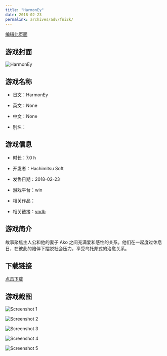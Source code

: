 ```yaml
---
title: "HarmonEy"
date: 2018-02-23
permalink: archives/adv/fni2k/
---
```

[编辑此页面](https://github.com/ACG-3/ADV3-source/blob/main/source/_posts/HarmonEy.md)

## 游戏封面

![HarmonEy](https://pan.timero.xyz/d/onedrive/img_lib_001/HarmonEy_cover.avif)


## 游戏名称

- 日文：HarmonEy
- 英文：None
- 中文：None

- 别名：


## 游戏信息

- 时长：7.0 h
- 开发者：Hachimitsu Soft
- 发售日期：2018-02-23
- 游戏平台：win
- 相关作品：

- 相关链接：[vndb](https://vndb.org/v22075)


## 游戏简介

故事聚焦主人公和他的妻子 Ako 之间充满爱和感性的关系。他们在一起度过休息日，在彼此的陪伴下摆脱社会压力，享受乌托邦式的治愈关系。


## 下载链接

[点击下载](https://pan.timero.xyz/onedrive/adv_lib_001/HarmonEy)


## 游戏截图


![Screenshot 1](https://pan.timero.xyz/d/onedrive/img_lib_001/HarmonEy_Screenshot_1.avif)

![Screenshot 2](https://pan.timero.xyz/d/onedrive/img_lib_001/HarmonEy_Screenshot_2.avif)

![Screenshot 3](https://pan.timero.xyz/d/onedrive/img_lib_001/HarmonEy_Screenshot_3.avif)

![Screenshot 4](https://pan.timero.xyz/d/onedrive/img_lib_001/HarmonEy_Screenshot_4.avif)

![Screenshot 5](https://pan.timero.xyz/d/onedrive/img_lib_001/HarmonEy_Screenshot_5.avif)

